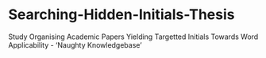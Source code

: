 # Searching-Hidden-Initials-Thesis
Study Organising Academic Papers Yielding Targetted Initials Towards Word Applicability - ‘Naughty Knowledgebase’
